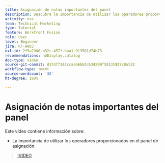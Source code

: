 ```yaml
---
title: Asignación de notas importantes del panel
description: Descubra la importancia de utilizar los operadores proporcionados en el panel de asignación en  [!DNL Adobe Workfront Fusion].
activity: use
team: Technical Marketing
type: Tutorial
feature: Workfront Fusion
role: User
level: Beginner
jira: KT-9003
exl-id: 2f5a2088-b32c-457f-baa1-913501d74b73
recommendations: noDisplay,catalog
doc-type: video
source-git-commit: d17df7162ccaab6b62db34209f50131927c0a532
workflow-type: tm+mt
source-wordcount: '38'
ht-degree: 100%

---
```


# Asignación de notas importantes del panel

Este vídeo contiene información sobre:

* La importancia de utilizar los operadores proporcionados en el panel de asignación

>[!VIDEO](https://video.tv.adobe.com/v/3416002/?quality=12&learn=on&enablevpops&captions=spa)

